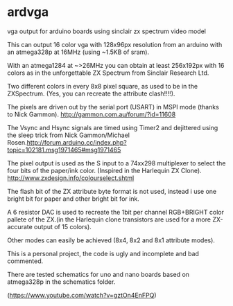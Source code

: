 # ardvga
vga output for arduino boards using sinclair zx spectrum video model

This can output 16 color vga with 128x96px resolution from an arduino with an atmega328p at 16MHz (using ~1.5KB of sram).

With an atmega1284 at ~>26MHz you can obtain at least 256x192px with 16 colors as in the unforgettable ZX Spectrum from Sinclair Research Ltd.

Two different colors in every 8x8 pixel square, as used to be in the ZXSpectrum. (Yes, you can recreate the attribute clash!!!!).

The pixels are driven out by the serial port (USART) in MSPI mode (thanks to Nick Gammon). http://gammon.com.au/forum/?id=11608

The Vsync and Hsync signals are timed using Timer2 and dejittered using the sleep trick from Nick Gammon/Michael Rosen.http://forum.arduino.cc/index.php?topic=102181.msg1971465#msg1971465

The pixel output is used as the S input to a 74xx298 multiplexer to select the four bits of the paper/ink color. (Inspired in the Harlequin ZX Clone). http://www.zxdesign.info/colourselect.shtml

The flash bit of the ZX attribute byte format is not used, instead i use one bright bit for paper and other bright bit for ink.

A 6 resistor DAC is used to recreate the 1bit per channel RGB+BRIGHT color pallete of the ZX.(in the Harlequin clone transistors are used for a more ZX-accurate output of 15 colors).

Other modes can easily be achieved (8x4, 8x2 and 8x1 attribute modes).


This is a personal project, the code is ugly and incomplete and bad commented.


There are tested schematics for uno and nano boards based on atmega328p in the schematics folder.

 (https://www.youtube.com/watch?v=gztOn4EnFPQ)

